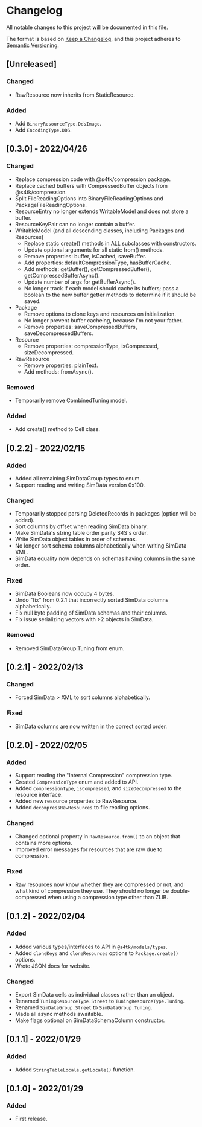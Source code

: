 # Changelog

All notable changes to this project will be documented in this file.

The format is based on [Keep a Changelog](https://keepachangelog.com/en/1.0.0/),
and this project adheres to [Semantic Versioning](https://semver.org/spec/v2.0.0.html).

## [Unreleased]
### Changed
- RawResource now inherits from StaticResource.
### Added
- Add `BinaryResourceType.DdsImage`.
- Add `EncodingType.DDS`.

## [0.3.0] - 2022/04/26
### Changed
- Replace compression code with @s4tk/compression package.
- Replace cached buffers with CompressedBuffer objects from @s4tk/compression.
- Split FileReadingOptions into BinaryFileReadingOptions and PackageFileReadingOptions.
- ResourceEntry no longer extends WritableModel and does not store a buffer.
- ResourceKeyPair can no longer contain a buffer.
- WritableModel (and all descending classes, including Packages and Resources)
  - Replace static create() methods in ALL subclasses with constructors.
  - Update optional arguments for all static from() methods.
  - Remove properties: buffer, isCached, saveBuffer.
  - Add properties: defaultCompressionType, hasBufferCache.
  - Add methods: getBuffer(), getCompressedBuffer(), getCompressedBufferAsync().
  - Update number of args for getBufferAsync().
  - No longer track if each model should cache its buffers; pass a boolean to the new buffer getter methods to determine if it should be saved.
- Package
  - Remove options to clone keys and resources on initialization.
  - No longer prevent buffer cacheing, because I'm not your father.
  - Remove properties: saveCompressedBuffers, saveDecompressedBuffers.
- Resource
  - Remove properties: compressionType, isCompressed, sizeDecompressed.
- RawResource
  - Remove properties: plainText.
  - Add methods: fromAsync().
### Removed
- Temporarily remove CombinedTuning model.
### Added
- Add create() method to Cell class.

## [0.2.2] - 2022/02/15
### Added
- Added all remaining SimDataGroup types to enum.
- Support reading and writing SimData version 0x100.
### Changed
- Temporarily stopped parsing DeletedRecords in packages (option will be added).
- Sort columns by offset when reading SimData binary.
- Make SimData's string table order parity S4S's order.
- Write SimData object tables in order of schemas.
- No longer sort schema columns alphabetically when writing SimData XML.
- SimData equality now depends on schemas having columns in the same order.
### Fixed
- SimData Booleans now occupy 4 bytes.
- Undo "fix" from 0.2.1 that incorrectly sorted SimData columns alphabetically.
- Fix null byte padding of SimData schemas and their columns.
- Fix issue serializing vectors with >2 objects in SimData.
### Removed
- Removed SimDataGroup.Tuning from enum.

## [0.2.1] - 2022/02/13
### Changed
- Forced SimData > XML to sort columns alphabetically.
### Fixed
- SimData columns are now written in the correct sorted order.

## [0.2.0] - 2022/02/05
### Added
- Support reading the "Internal Compression" compression type.
- Created `CompressionType` enum and added to API.
- Added `compressionType`, `isCompressed`, and `sizeDecompressed` to the resource interface.
- Added new resource properties to RawResource.
- Added `decompressRawResources` to file reading options.
### Changed
- Changed optional property in `RawResource.from()` to an object that contains more options.
- Improved error messages for resources that are raw due to compression.
### Fixed
- Raw resources now know whether they are compressed or not, and what kind of compression they use. They should no longer be double-compressed when using a compression type other than ZLIB.

## [0.1.2] - 2022/02/04
### Added
- Added various types/interfaces to API in `@s4tk/models/types`.
- Added `cloneKeys` and `cloneResources` options to `Package.create()` options.
- Wrote JSON docs for website.
### Changed
- Export SimData cells as individual classes rather than an object.
- Renamed `TuningResourceType.Street` to `TuningResourceType.Tuning`.
- Renamed `SimDataGroup.Street` to `SimDataGroup.Tuning`.
- Made all async methods awaitable.
- Make flags optional on SimDataSchemaColumn constructor.

## [0.1.1] - 2022/01/29
### Added
- Added `StringTableLocale.getLocale()` function.

## [0.1.0] - 2022/01/29
### Added
- First release.
